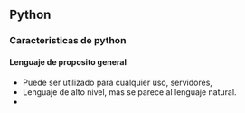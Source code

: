 ## Python

### Caracteristicas de python

#### Lenguaje de proposito general
  * Puede ser utilizado para cualquier uso, servidores, 
  * Lenguaje de alto nivel, mas se parece al lenguaje natural.
  * 